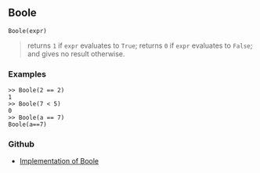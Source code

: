 ## Boole

``` 
Boole(expr)
```

> returns `1` if `expr` evaluates to `True`; returns `0` if `expr` evaluates to `False`; and gives no result otherwise.

### Examples

```   
>> Boole(2 == 2)    
1    
>> Boole(7 < 5)    
0    
>> Boole(a == 7)    
Boole(a==7) 
```

### Github

* [Implementation of Boole](https://github.com/axkr/symja_android_library/blob/master/symja_android_library/matheclipse-core/src/main/java/org/matheclipse/core/builtin/BooleanFunctions.java#L850) 
